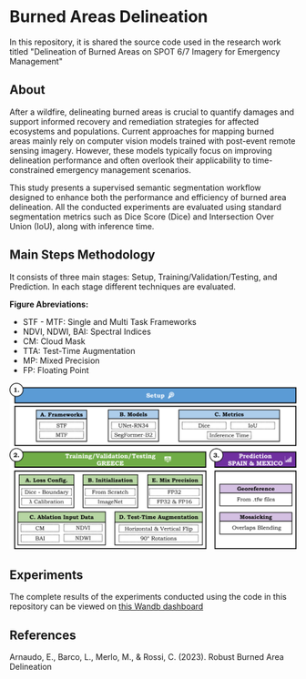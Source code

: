 #  Burned Areas Delineation
In this repository, it is shared the source code used in the research work titled "Delineation of Burned Areas on SPOT 6/7 Imagery for Emergency Management"

## About
After a wildfire, delineating burned areas is crucial to quantify damages and support informed recovery and remediation strategies for affected ecosystems and populations. Current approaches for mapping burned areas mainly rely on computer vision models trained with post-event remote sensing imagery. However, these models typically focus on improving delineation performance and often overlook their applicability to time-constrained emergency management scenarios. 

This study presents a supervised semantic segmentation workflow designed to enhance both the performance and efficiency of burned area delineation. All the conducted experiments are evaluated using standard segmentation metrics such as Dice Score (Dice) and Intersection Over Union (IoU), along with inference time.

## Main Steps Methodology
 It consists of three main stages: Setup, Training/Validation/Testing, and Prediction. In each stage different techniques are evaluated.

**Figure Abreviations:**
* STF - MTF: Single and Multi Task Frameworks
* NDVI, NDWI, BAI: Spectral Indices
* CM: Cloud Mask
* TTA: Test-Time Augmentation
* MP: Mixed Precision
* FP: Floating Point


<img src="https://github.com/mariarodriguezn/BurnedAreasDelineation/blob/main/docs/Methodology.png" alt="Methodology" width="700">

## Experiments
The complete results of the experiments conducted using the code in this repository can be viewed on [this Wandb dashboard](https://wandb.ai/mariarodriguezn/Burned%20Areas%20Delineation)

## References
Arnaudo, E., Barco, L., Merlo, M., & Rossi, C. (2023). Robust Burned Area Delineation 
